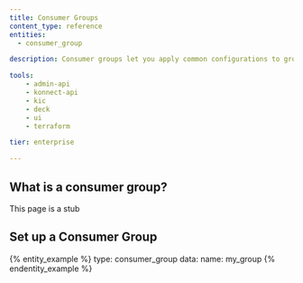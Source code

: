 ```yaml
---
title: Consumer Groups
content_type: reference
entities:
  - consumer_group

description: Consumer groups let you apply common configurations to groups of consumers, such as rate limiting policies or request and response transformation. 

tools:
    - admin-api
    - konnect-api
    - kic
    - deck
    - ui
    - terraform

tier: enterprise

---
```


## What is a consumer group?

This page is a stub

## Set up a Consumer Group

{% entity_example %}
type: consumer_group
data:
    name: my_group
{% endentity_example %}
